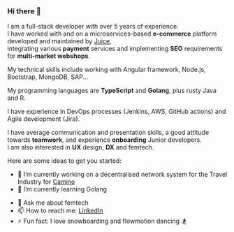 ### Hi there 👋  

I am a full-stack developer with over 5 years of experience.  
I have worked with and on a microservices-based **e-commerce** platform developed and maintained by [Juice](https://www.juice.com.hr/),  
integrating various **payment** services and implementing **SEO** requirements for **multi-market webshops**.  

My technical skills include working with Angular framework, Node.js, Bootstrap, MongoDB, SAP...

My programming languages are **TypeScript** and **Golang**, plus rusty Java and R.     

I have experience in DevOps processes (Jenkins, AWS, GitHub actions) and Agile development (Jira).

I have average communication and presentation skills, a good attitude towards **teamwork**, and experience **onboarding** Junior developers.     
I am also interested in **UX** design, **DX** and femtech.

Here are some ideas to get you started:

- 🔭 I’m currently working on a decentralised network system for the Travel Industry for [Camino](https://camino.network/)  
- 🌱 I’m currently learning Golang
<!--  👯 I’m looking to collaborate on 
- 🤔 I’m looking for help with SEO -->
- 💬 Ask me about femtech
- 📫 How to reach me: [LinkedIn](https://www.linkedin.com/in/vjera-turk/)
- ⚡ Fun fact: I love snowboarding and flowmotion dancing 🏂

<!---
## My projects per categories

### Distributed systems
- BMO
- Megamerger
- Camino project

### Machine learning and Big Data analysis   
- Linear Regression
- K-mean
- Master's theme

### Embaded systems
- SMS light 
- Moving Compass

## UX
- Menu research
-->

